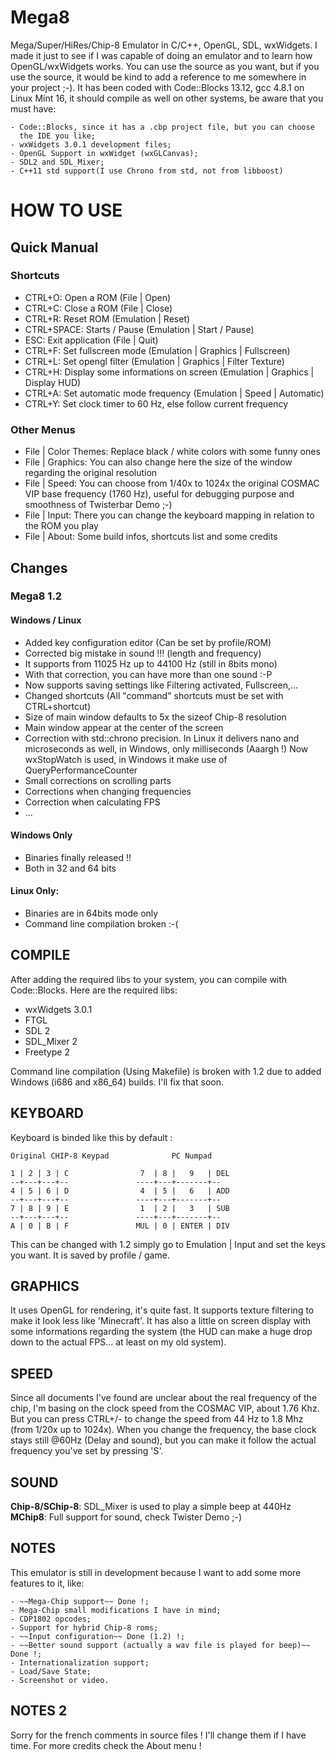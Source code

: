 Mega8
=====

Mega/Super/HiRes/Chip-8 Emulator in C/C++, OpenGL, SDL, wxWidgets.
I made it just to see if I was capable of doing an emulator and to learn how
OpenGL/wxWidgets works. You can use the source as you want, but if you use the source,
it would be kind to add a reference to me somewhere in your project ;-). It has been coded
with Code::Blocks 13.12, gcc 4.8.1 on Linux Mint 16, it should compile as well
on other systems, be aware that you must have:

    - Code::Blocks, since it has a .cbp project file, but you can choose
      the IDE you like;
    - wxWidgets 3.0.1 development files;
    - OpenGL Support in wxWidget (wxGLCanvas);
    - SDL2 and SDL_Mixer;
    - C++11 std support(I use Chrono from std, not from libboost)

HOW TO USE
==========

## Quick Manual

### Shortcuts

- CTRL+O: Open a ROM (File | Open)
- CTRL+C: Close a ROM (File | Close)
- CTRL+R: Reset ROM (Emulation | Reset)
- CTRL+SPACE: Starts / Pause (Emulation | Start / Pause)
- ESC: Exit application (File | Quit)
- CTRL+F: Set fullscreen mode (Emulation | Graphics | Fullscreen)
- CTRL+L: Set opengl filter (Emulation | Graphics | Filter Texture)
- CTRL+H: Display some informations on screen (Emulation | Graphics | Display HUD)
- CTRL+A: Set automatic mode frequency  (Emulation | Speed | Automatic)
- CTRL+Y: Set clock timer to 60 Hz, else follow current frequency


### Other Menus

- File | Color Themes: Replace black / white colors with some funny ones
- File | Graphics: You can also change here the size of the window regarding the original resolution
- File | Speed: You can choose from 1/40x to 1024x the original COSMAC VIP base frequency (1760 Hz), useful for debugging purpose and smoothness of Twisterbar Demo ;-)
- File | Input: There you can change the keyboard mapping in relation to the ROM you play
- File | About: Some build infos, shortcuts list and some credits

## Changes

### Mega8 1.2

#### Windows / Linux
- Added key configuration editor (Can be set by profile/ROM)
- Corrected big mistake in sound !!! (length and frequency)
- It supports from 11025 Hz up to 44100 Hz (still in 8bits mono)
- With that correction, you can have more than one sound :-P
- Now supports saving settings like Filtering activated, Fullscreen,...
- Changed shortcuts (All "command" shortcuts must be set with CTRL+shortcut)
- Size of main window defaults to 5x the sizeof Chip-8 resolution
- Main window appear at the center of the screen
- Correction with std::chrono precision. In Linux it delivers nano and microseconds as well, in Windows, only milliseconds (Aaargh !)
  Now wxStopWatch is used, in Windows it make use of QueryPerformanceCounter
- Small corrections on scrolling parts
- Corrections when changing frequencies
- Correction when calculating FPS
- ...

#### Windows Only
- Binaries finally released !!
- Both in 32 and 64 bits

#### Linux Only:
- Binaries are in 64bits mode only
- Command line compilation broken :-(

## COMPILE

After adding the required libs to your system, you can compile with Code::Blocks. Here are the required libs:

- wxWidgets 3.0.1
- FTGL
- SDL 2
- SDL_Mixer 2
- Freetype 2

Command line compilation (Using Makefile) is broken with 1.2 due to added Windows (i686 and x86_64) builds. 
I'll fix that soon.

## KEYBOARD

Keyboard is binded like this by default :

    Original CHIP-8 Keypad              PC Numpad

    1 | 2 | 3 | C                7  | 8 |   9   | DEL
    --+---+---+--               ----+---+-------+--
    4 | 5 | 6 | D                4  | 5 |   6   | ADD
    --+---+---+--               ----+---+-------+--
    7 | 8 | 9 | E                1  | 2 |   3   | SUB
    --+---+---+--               ----+---+-------+--
    A | 0 | B | F               MUL | 0 | ENTER | DIV

This can be changed with 1.2 simply go to Emulation | Input and set the keys you want. 
It is saved by profile / game.

## GRAPHICS

It uses OpenGL for rendering, it's quite fast. It supports texture filtering
to make it look less like 'Minecraft'. It has also a little on screen display with some
informations regarding the system (the HUD can make a huge drop down
to the actual FPS... at least on my old system).

## SPEED

Since all documents I've found are unclear about the real frequency of the chip,
I'm basing on the clock speed from the COSMAC VIP, about 1.76 Khz.
But you can press CTRL+/- to change the speed from 44 Hz to 1.8 Mhz (from 1/20x up to 1024x).
When you change the frequency, the base clock stays still @60Hz (Delay and sound),
but you can make it follow the actual frequency you've set by pressing 'S'.

## SOUND

**Chip-8/SChip-8**: SDL_Mixer is used to play a simple beep at 440Hz
**MChip8**: Full support for sound, check Twister Demo ;-)

## NOTES

This emulator is still in development because I want to add some
more features to it, like:

    - ~~Mega-Chip support~~ Done !;
    - Mega-Chip small modifications I have in mind;
    - CDP1802 opcodes;
    - Support for hybrid Chip-8 roms;
    - ~~Input configuration~~ Done (1.2) !;
    - ~~Better sound support (actually a wav file is played for beep)~~ Done !;
    - Internationalization support;
    - Load/Save State;
    - Screenshot or video.

## NOTES 2

Sorry for the french comments in source files ! I'll change them if I have time.
For more credits check the About menu !
